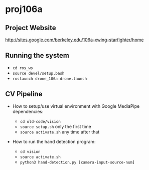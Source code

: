 # proj106a

## Project Website
http://sites.google.com/berkeley.edu/106a-xwing-starfighter/home

## Running the system

* `cd ros_ws`
* `source devel/setup.bash`
* `roslaunch drone_106a drone.launch`

## CV Pipeline

* How to setup/use virtual environment with Google MediaPipe dependencies:
  * `cd old-code/vision`
  * `source setup.sh` only the first time
  * `source activate.sh` any time after that

* How to run the hand detection program:
  * `cd vision`
  * `source activate.sh`
  * `python3 hand-detection.py [camera-input-source-num]`

